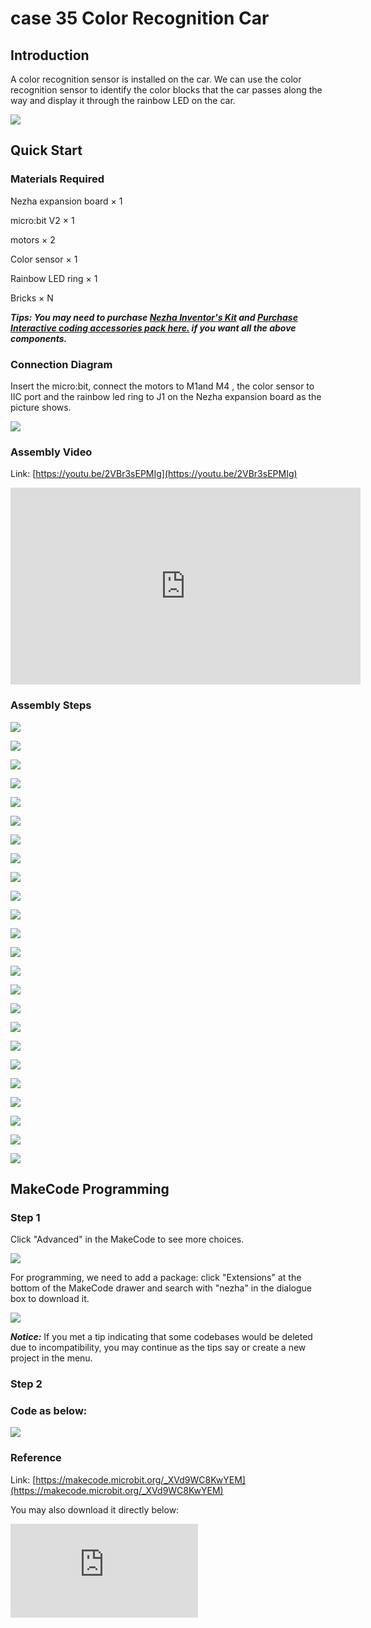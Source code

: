 ﻿# case 35 Color Recognition Car

## Introduction

A color recognition sensor is installed on the car. We can use the color recognition sensor to identify the color blocks that the car passes along the way and display it through the rainbow LED on the car.

![](https://wiki-media-ef.oss-cn-hongkong.aliyuncs.com/i18n/en/docusaurus-plugin-content-docs/current/microbit/building-blocks/nezha-inventors-kit/images/case_35_01.png)

## Quick Start



### Materials Required


Nezha expansion board × 1

micro:bit V2 × 1

motors × 2

Color sensor  × 1

Rainbow LED ring  × 1

Bricks × N

***Tips: You may need to purchase [Nezha Inventor's Kit](https://www.elecfreaks.com/nezha-inventor-s-kit-for-micro-bit-without-micro-bit-board.html) and [Purchase Interactive coding accessories pack here.](https://shop.elecfreaks.com/products/elecfreaks-interactive-coding-accessories-pack?_pos=1&_sid=c75dad35f&_ss=r) if you want all the above components.***

### Connection Diagram

Insert the micro:bit, connect the motors to M1and M4 , the color sensor to IIC port and the rainbow led ring to J1 on the Nezha expansion board as the picture shows.


![](https://wiki-media-ef.oss-cn-hongkong.aliyuncs.com/i18n/en/docusaurus-plugin-content-docs/current/microbit/building-blocks/nezha-inventors-kit/images/case_35_03.png)



### Assembly Video




Link: [https://youtu.be/2VBr3sEPMIg](https://youtu.be/2VBr3sEPMIg)

<iframe width="560" height="315" src="https://www.youtube.com/embed/2VBr3sEPMIg" title="YouTube video player" frameborder="0" allow="accelerometer; autoplay; clipboard-write; encrypted-media; gyroscope; picture-in-picture" allowfullscreen></iframe>

### Assembly Steps


![](https://wiki-media-ef.oss-cn-hongkong.aliyuncs.com/i18n/en/docusaurus-plugin-content-docs/current/microbit/building-blocks/nezha-inventors-kit/images/case_step_35_01.png)

![](https://wiki-media-ef.oss-cn-hongkong.aliyuncs.com/i18n/en/docusaurus-plugin-content-docs/current/microbit/building-blocks/nezha-inventors-kit/images/case_step_35_02.png)

![](https://wiki-media-ef.oss-cn-hongkong.aliyuncs.com/i18n/en/docusaurus-plugin-content-docs/current/microbit/building-blocks/nezha-inventors-kit/images/case_step_35_03.png)

![](https://wiki-media-ef.oss-cn-hongkong.aliyuncs.com/i18n/en/docusaurus-plugin-content-docs/current/microbit/building-blocks/nezha-inventors-kit/images/case_step_35_04.png)

![](https://wiki-media-ef.oss-cn-hongkong.aliyuncs.com/i18n/en/docusaurus-plugin-content-docs/current/microbit/building-blocks/nezha-inventors-kit/images/case_step_35_05.png)

![](https://wiki-media-ef.oss-cn-hongkong.aliyuncs.com/i18n/en/docusaurus-plugin-content-docs/current/microbit/building-blocks/nezha-inventors-kit/images/case_step_35_06.png)

![](https://wiki-media-ef.oss-cn-hongkong.aliyuncs.com/i18n/en/docusaurus-plugin-content-docs/current/microbit/building-blocks/nezha-inventors-kit/images/case_step_35_07.png)

![](https://wiki-media-ef.oss-cn-hongkong.aliyuncs.com/i18n/en/docusaurus-plugin-content-docs/current/microbit/building-blocks/nezha-inventors-kit/images/case_step_35_08.png)

![](https://wiki-media-ef.oss-cn-hongkong.aliyuncs.com/i18n/en/docusaurus-plugin-content-docs/current/microbit/building-blocks/nezha-inventors-kit/images/case_step_35_09.png)

![](https://wiki-media-ef.oss-cn-hongkong.aliyuncs.com/i18n/en/docusaurus-plugin-content-docs/current/microbit/building-blocks/nezha-inventors-kit/images/case_step_35_10.png)

![](https://wiki-media-ef.oss-cn-hongkong.aliyuncs.com/i18n/en/docusaurus-plugin-content-docs/current/microbit/building-blocks/nezha-inventors-kit/images/case_step_35_11.png)

![](https://wiki-media-ef.oss-cn-hongkong.aliyuncs.com/i18n/en/docusaurus-plugin-content-docs/current/microbit/building-blocks/nezha-inventors-kit/images/case_step_35_12.png)

![](https://wiki-media-ef.oss-cn-hongkong.aliyuncs.com/i18n/en/docusaurus-plugin-content-docs/current/microbit/building-blocks/nezha-inventors-kit/images/case_step_35_13.png)

![](https://wiki-media-ef.oss-cn-hongkong.aliyuncs.com/i18n/en/docusaurus-plugin-content-docs/current/microbit/building-blocks/nezha-inventors-kit/images/case_step_35_14.png)

![](https://wiki-media-ef.oss-cn-hongkong.aliyuncs.com/i18n/en/docusaurus-plugin-content-docs/current/microbit/building-blocks/nezha-inventors-kit/images/case_step_35_15.png)

![](https://wiki-media-ef.oss-cn-hongkong.aliyuncs.com/i18n/en/docusaurus-plugin-content-docs/current/microbit/building-blocks/nezha-inventors-kit/images/case_step_35_16.png)

![](https://wiki-media-ef.oss-cn-hongkong.aliyuncs.com/i18n/en/docusaurus-plugin-content-docs/current/microbit/building-blocks/nezha-inventors-kit/images/case_step_35_17.png)

![](https://wiki-media-ef.oss-cn-hongkong.aliyuncs.com/i18n/en/docusaurus-plugin-content-docs/current/microbit/building-blocks/nezha-inventors-kit/images/case_step_35_18.png)

![](https://wiki-media-ef.oss-cn-hongkong.aliyuncs.com/i18n/en/docusaurus-plugin-content-docs/current/microbit/building-blocks/nezha-inventors-kit/images/case_step_35_19.png)

![](https://wiki-media-ef.oss-cn-hongkong.aliyuncs.com/i18n/en/docusaurus-plugin-content-docs/current/microbit/building-blocks/nezha-inventors-kit/images/case_step_35_20.png)

![](https://wiki-media-ef.oss-cn-hongkong.aliyuncs.com/i18n/en/docusaurus-plugin-content-docs/current/microbit/building-blocks/nezha-inventors-kit/images/case_step_35_21.png)

![](https://wiki-media-ef.oss-cn-hongkong.aliyuncs.com/i18n/en/docusaurus-plugin-content-docs/current/microbit/building-blocks/nezha-inventors-kit/images/case_step_35_22.png)

![](https://wiki-media-ef.oss-cn-hongkong.aliyuncs.com/i18n/en/docusaurus-plugin-content-docs/current/microbit/building-blocks/nezha-inventors-kit/images/case_step_35_23.png)

![](https://wiki-media-ef.oss-cn-hongkong.aliyuncs.com/i18n/en/docusaurus-plugin-content-docs/current/microbit/building-blocks/nezha-inventors-kit/images/case_step_35_24.png)




## MakeCode Programming



### Step 1

Click "Advanced" in the MakeCode to see more choices.

![](https://wiki-media-ef.oss-cn-hongkong.aliyuncs.com/i18n/en/docusaurus-plugin-content-docs/current/microbit/building-blocks/nezha-inventors-kit/images/case_01_10.png)




For programming, we need to add a package: click "Extensions" at the bottom of the MakeCode drawer and search with "nezha" in the dialogue box to download it.

![](https://wiki-media-ef.oss-cn-hongkong.aliyuncs.com/i18n/en/docusaurus-plugin-content-docs/current/microbit/building-blocks/nezha-inventors-kit/images/case_03_09.png)


***Notice:*** If you met a tip indicating that some codebases would be deleted due to incompatibility, you may continue as the tips say or create a new project in the menu.

### Step 2

### Code as below:


![](https://wiki-media-ef.oss-cn-hongkong.aliyuncs.com/i18n/en/docusaurus-plugin-content-docs/current/microbit/building-blocks/nezha-inventors-kit/images/case_35_10.png)



### Reference
Link: [https://makecode.microbit.org/_XVd9WC8KwYEM](https://makecode.microbit.org/_XVd9WC8KwYEM)

You may also download it directly below:

<div
    style={{
        position: 'relative',
        paddingBottom: '60%',
        overflow: 'hidden',
    }}
>
    <iframe
        src="https://makecode.microbit.org/_XVd9WC8KwYEM"
        frameborder="0"
        sandbox="allow-popups allow-forms allow-scripts allow-same-origin"
        style={{
            position: 'absolute',
            width: '100%',
            height: '100%',
        }}
    />
</div>


### Result
After powering on, the lights on the car turn on with the color detected from the color sensor.

![](https://wiki-media-ef.oss-cn-hongkong.aliyuncs.com/i18n/en/docusaurus-plugin-content-docs/current/microbit/building-blocks/nezha-inventors-kit/images/case-gif-35.gif)
